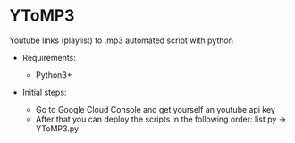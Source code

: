 # YToMP3
Youtube links (playlist) to .mp3 automated script with python

- Requirements:
  - Python3+  

- Initial steps:
  - Go to Google Cloud Console and get yourself an youtube api key
  - After that you can deploy the scripts in the following order: list.py -> YToMP3.py
